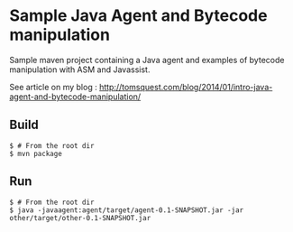 # Sample Java Agent and Bytecode manipulation 

Sample maven project containing a Java agent and examples of bytecode manipulation with ASM and Javassist.

See article on my blog : http://tomsquest.com/blog/2014/01/intro-java-agent-and-bytecode-manipulation/


## Build

```
$ # From the root dir
$ mvn package
```

## Run

```
$ # From the root dir
$ java -javaagent:agent/target/agent-0.1-SNAPSHOT.jar -jar other/target/other-0.1-SNAPSHOT.jar
```
